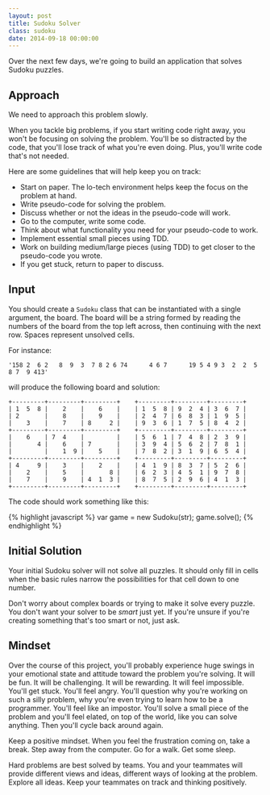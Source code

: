```yaml
---
layout: post
title: Sudoku Solver
class: sudoku
date: 2014-09-18 00:00:00
---
```


Over the next few days, we're going to build an application that solves Sudoku
puzzles.

## Approach

We need to approach this problem slowly.

When you tackle big problems, if you start writing code right away, you won't
be focusing on solving the problem. You'll be so distracted by the code, that
you'll lose track of what you're even doing. Plus, you'll write code that's not
needed.

Here are some guidelines that will help keep you on track:

* Start on paper. The lo-tech environment helps keep the focus on the problem
  at hand.
* Write pseudo-code for solving the problem.
* Discuss whether or not the ideas in the pseudo-code will work.
* Go to the computer, write some code.
* Think about what functionality you need for your pseudo-code to work.
* Implement essential small pieces using TDD.
* Work on building medium/large pieces (using TDD) to get closer to
  the pseudo-code you wrote.
* If you get stuck, return to paper to discuss.


## Input

You should create a `Sudoku` class that can be instantiated with a single
argument, the board. The board will be a string formed by reading the numbers
of the board from the top left across, then continuing with the next row.
Spaces represent unsolved cells.

For instance:

    '158 2  6 2   8  9  3  7 8 2 6 74      4 6 7      19 5 4 9 3  2  2  5   8 7  9 413'

will produce the following board and solution:

    +---------+---------+---------+    +---------+---------+---------+
    | 1  5  8 |    2    |    6    |    | 1  5  8 | 9  2  4 | 3  6  7 |
    | 2       |    8    |    9    |    | 2  4  7 | 6  8  3 | 1  9  5 |
    |    3    |    7    | 8     2 |    | 9  3  6 | 1  7  5 | 8  4  2 |
    +---------+---------+---------+    +---------+---------+---------+
    |    6    | 7  4    |         |    | 5  6  1 | 7  4  8 | 2  3  9 |
    |       4 |    6    | 7       |    | 3  9  4 | 5  6  2 | 7  8  1 |
    |         |    1  9 |    5    |    | 7  8  2 | 3  1  9 | 6  5  4 |
    +---------+---------+---------+    +---------+---------+---------+
    | 4     9 |    3    |    2    |    | 4  1  9 | 8  3  7 | 5  2  6 |
    |    2    |    5    |       8 |    | 6  2  3 | 4  5  1 | 9  7  8 |
    |    7    |    9    | 4  1  3 |    | 8  7  5 | 2  9  6 | 4  1  3 |
    +---------+---------+---------+    +---------+---------+---------+

The code should work something like this:

{% highlight javascript %}
var game = new Sudoku(str);
game.solve();
{% endhighlight %}


## Initial Solution

Your initial Sudoku solver will not solve all puzzles. It should only fill in
cells when the basic rules narrow the possibilities for that cell down to one
number.

Don't worry about complex boards or trying to make it solve every puzzle. You
don't want your solver to be _smart_ just yet. If you're unsure if you're
creating something that's too smart or not, just ask.

## Mindset

Over the course of this project, you'll probably experience huge swings in
your emotional state and attitude toward the problem you're solving. It will be
fun. It will be challenging. It will be rewarding. It will feel impossible.
You'll get stuck. You'll feel angry. You'll question why you're working on such
a silly problem, why you're even trying to learn how to be a programmer. You'll
feel like an impostor. You'll solve a small piece of the problem and you'll
feel elated, on top of the world, like you can solve anything. Then you'll
cycle back around again.

Keep a positive mindset. When you feel the frustration coming on, take a break.
Step away from the computer. Go for a walk. Get some sleep.

Hard problems are best solved by teams. You and your teammates will provide
different views and ideas, different ways of looking at the problem. Explore
all ideas. Keep your teammates on track and thinking positively.
